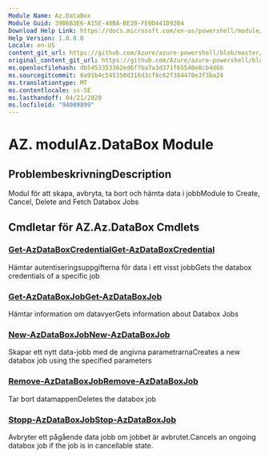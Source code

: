 ```yaml
---
Module Name: Az.DataBox
Module Guid: 39B6B3E6-A15E-48BA-BE20-FE0D441D92B4
Download Help Link: https://docs.microsoft.com/en-us/powershell/module/az.databox
Help Version: 1.0.0.0
Locale: en-US
content_git_url: https://github.com/Azure/azure-powershell/blob/master/src/DataBox/DataBox/help/Az.DataBox.md
original_content_git_url: https://github.com/Azure/azure-powershell/blob/master/src/DataBox/DataBox/help/Az.DataBox.md
ms.openlocfilehash: db5453353362ed6f7ba7a3d371f65540e8cb4d6b
ms.sourcegitcommit: 6a91b4c545350d316d3cf8c62f384478e3f3ba24
ms.translationtype: MT
ms.contentlocale: sv-SE
ms.lasthandoff: 04/21/2020
ms.locfileid: "94089899"
---
```

# <span data-ttu-id="dfdc5-101">AZ. modul</span><span class="sxs-lookup"><span data-stu-id="dfdc5-101">Az.DataBox Module</span></span>
## <span data-ttu-id="dfdc5-102">Problembeskrivning</span><span class="sxs-lookup"><span data-stu-id="dfdc5-102">Description</span></span>
<span data-ttu-id="dfdc5-103">Modul för att skapa, avbryta, ta bort och hämta data i jobb</span><span class="sxs-lookup"><span data-stu-id="dfdc5-103">Module to Create, Cancel, Delete and Fetch Databox Jobs</span></span>

## <span data-ttu-id="dfdc5-104">Cmdletar för AZ.</span><span class="sxs-lookup"><span data-stu-id="dfdc5-104">Az.DataBox Cmdlets</span></span>
### [<span data-ttu-id="dfdc5-105">Get-AzDataBoxCredential</span><span class="sxs-lookup"><span data-stu-id="dfdc5-105">Get-AzDataBoxCredential</span></span>](Get-AzDataBoxCredential.md)
<span data-ttu-id="dfdc5-106">Hämtar autentiseringsuppgifterna för data i ett visst jobb</span><span class="sxs-lookup"><span data-stu-id="dfdc5-106">Gets the databox credentials of a specific job</span></span>

### [<span data-ttu-id="dfdc5-107">Get-AzDataBoxJob</span><span class="sxs-lookup"><span data-stu-id="dfdc5-107">Get-AzDataBoxJob</span></span>](Get-AzDataBoxJob.md)
<span data-ttu-id="dfdc5-108">Hämtar information om datavyer</span><span class="sxs-lookup"><span data-stu-id="dfdc5-108">Gets information about Databox Jobs</span></span>

### [<span data-ttu-id="dfdc5-109">New-AzDataBoxJob</span><span class="sxs-lookup"><span data-stu-id="dfdc5-109">New-AzDataBoxJob</span></span>](New-AzDataBoxJob.md)
<span data-ttu-id="dfdc5-110">Skapar ett nytt data-jobb med de angivna parametrarna</span><span class="sxs-lookup"><span data-stu-id="dfdc5-110">Creates a new databox job using the specified parameters</span></span>

### [<span data-ttu-id="dfdc5-111">Remove-AzDataBoxJob</span><span class="sxs-lookup"><span data-stu-id="dfdc5-111">Remove-AzDataBoxJob</span></span>](Remove-AzDataBoxJob.md)
<span data-ttu-id="dfdc5-112">Tar bort datamappen</span><span class="sxs-lookup"><span data-stu-id="dfdc5-112">Deletes the databox job</span></span>

### [<span data-ttu-id="dfdc5-113">Stopp-AzDataBoxJob</span><span class="sxs-lookup"><span data-stu-id="dfdc5-113">Stop-AzDataBoxJob</span></span>](Stop-AzDataBoxJob.md)
<span data-ttu-id="dfdc5-114">Avbryter ett pågående data jobb om jobbet är avbrutet.</span><span class="sxs-lookup"><span data-stu-id="dfdc5-114">Cancels an ongoing databox job if the job is in cancellable state.</span></span>

